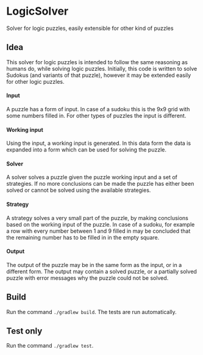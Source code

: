 # LogicSolver

Solver for logic puzzles, easily extensible for other kind of puzzles


## Idea

This solver for logic puzzles is intended to follow the same reasoning as humans do, while solving logic puzzles.
Initially, this code is written to solve Sudokus (and variants of that puzzle), however it may be extended easily for
other logic puzzles.

#### Input

A puzzle has a form of input. In case of a sudoku this is the 9x9 grid with some numbers filled in. For other types of
puzzles the input is different.

#### Working input

Using the input, a working input is generated. In this data form the data is expanded into a form which can be used for
solving the puzzle.

#### Solver

A solver solves a puzzle given the puzzle working input and a set of strategies. If no more conclusions can be made the
puzzle has either been solved or cannot be solved using the available strategies.

#### Strategy

A strategy solves a very small part of the puzzle, by making conclusions based on the working input of the puzzle. In case
of a sudoku, for example a row with every number between 1 and 9 filled in may be concluded that the remaining number has
to be filled in in the empty square.

#### Output

The output of the puzzle may be in the same form as the input, or in a different form. The output may contain a solved
puzzle, or a partially solved puzzle with error messages why the puzzle could not be solved.


## Build

Run the command `./gradlew build`. The tests are run automatically.

## Test only

Run the command `./gradlew test`.
